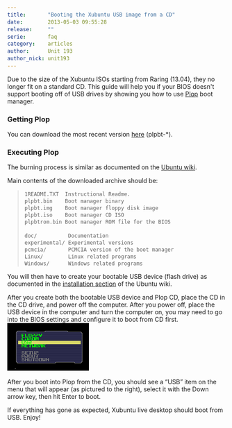 ```yaml
---
title:       "Booting the Xubuntu USB image from a CD"
date:        2013-05-03 09:55:28
release:     ""
serie:       faq
category:    articles
author:      Unit 193
author_nick: unit193
---
```


Due to the size of the Xubuntu ISOs starting from Raring (13.04), they no longer fit on a standard CD. This guide will help you if your BIOS doesn't support booting off of USB drives by showing you how to use [Plop](http://www.plop.at/) boot manager.

### Getting Plop

You can download the most recent version [here](http://www.plop.at/en/bootmanager/download.html) (plpbt-\*).

### Executing Plop

The burning process is similar as documented on the [Ubuntu wiki](https://help.ubuntu.com/community/BurningIsoHowto).

Main contents of the downloaded archive should be:

> ```
> 1README.TXT  Instructional Readme.
> plpbt.bin    Boot manager binary
> plpbt.img    Boot manager floppy disk image
> plpbt.iso    Boot manager CD ISO
> plpbtrom.bin Boot manager ROM file for the BIOS
>
> doc/          Documentation
> experimental/ Experimental versions
> pcmcia/       PCMCIA version of the boot manager
> Linux/        Linux related programs
> Windows/      Windows related programs
> ```

You will then have to create your bootable USB device (flash drive) as documented in the [installation section](https://help.ubuntu.com/community/Installation/FromUSBStick) of the Ubuntu wiki.

After you create both the bootable USB device and Plop CD, place the CD in the CD drive, and power off the computer. After you power off, place the USB device in the computer and turn the computer on, you may need to go into the BIOS settings and configure it to boot from CD first.![](/assets/articles/2013/plop-menu.png)

After you boot into Plop from the CD, you should see a “USB” item on the menu that will appear (as pictured to the right), select it with the Down arrow key, then hit Enter to boot.

If everything has gone as expected, Xubuntu live desktop should boot from USB. Enjoy!
